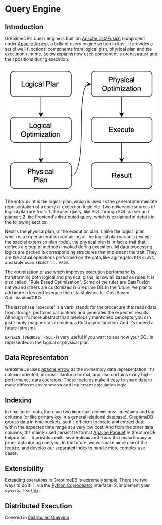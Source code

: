 # Query Engine

## Introduction

GreptimeDB's query engine is built on [Apache DataFusion][1] (subproject under [Apache
Arrow][2]), a brilliant query engine written in Rust. It provides a set of well functional components from
logical plan, physical plan and the execution runtime. Below explains how each component is orchestrated and their positions during execution.

![Execution Procedure](../../public/execution-procedure.png)

The entry point is the logical plan, which is used as the general intermediate representation of a
query or execution logic etc. Two noticeable sources of logical plan are from: 1. the user query, like
SQL through SQL parser and planner; 2. the Frontend's distributed query, which is explained in details in the following section.

Next is the physical plan, or the execution plan. Unlike the logical plan which is a big
enumeration containing all the logical plan variants (except the special extension plan node), the
physical plan is in fact a trait that defines a group of methods invoked during
execution. All data processing logics are packed in corresponding structures that
implement the trait. They are the actual operations performed on the data, like
aggregator `MIN` or `AVG`, and table scan `SELECT ... FROM`.

The optimization phase which improves execution performanc by transforming both logical and physical plans, is now all based on rules. It is also called, "Rule Based Optimization". Some of the rules are DataFusion native and others are customized in Greptime DB. In the future, we plan to add more
rules and leverage the data statistics for Cost Based Optimization/CBO.

The last phase "execute" is a verb, stands for the procedure that reads data from storage, performs
calculations and generates the expected results. Although it's more abstract than previously mentioned cencepts, you can just
simply imagine it as executing a Rust async function. And it's indeed a future (stream).

`EXPLAIN [VERBOSE] <SQL>` is very useful if you want to see how your SQL is represented in the logical or physical plan.

## Data Representation

GreptimeDB uses [Apache Arrow][2] as the in-memory data representation. It's column-oriented, in
cross-planform format, and also contains many high-performance data operators. These features
make it easy to share data in many different environments and implement calculation logic.

## Indexing

In time series data, there are two important dimensions: timestamp and tag columns (or like
primary key in a general relational database). GreptimeDB groups data in time buckets, so it's efficient
to locate and extract data within the expected time range at a very low cost. And from the other
data columns, the mainly used persist file format [Apache Parquet][3] in GreptimeDB helps a lot -- it
provides multi-level indices and filters that make it easy to prune data during querying. In the future, we
will make more use of this feature, and develop our separated index to handle more complex use cases.


## Extensibility

Extending operations in GreptimeDB is extremely simple. There are two ways to do it: 1. via the [Python Coprocessor][4] interface; 2. implement your operator like
[this][5].

## Distributed Execution

Covered in [Distributed Querying][6].

[1]: <https://github.com/apache/arrow-datafusion>
[2]: <https://arrow.apache.org/>
[3]: <https://parquet.apache.org>
[4]: <../python-coprocessor.md>
[5]: <https://github.com/GreptimeTeam/greptimedb/blob/develop/docs/how-to/how-to-write-aggregate-function.md>
[6]: <../frontend/distributed-querying.md>
